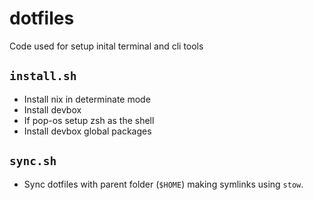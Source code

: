# dotfiles

Code used for setup inital terminal and cli tools

## `install.sh` 

* Install nix in determinate mode
* Install devbox
* If pop-os setup zsh as the shell
* Install devbox global packages

## `sync.sh`

* Sync dotfiles with parent folder (`$HOME`) making symlinks using `stow`.

